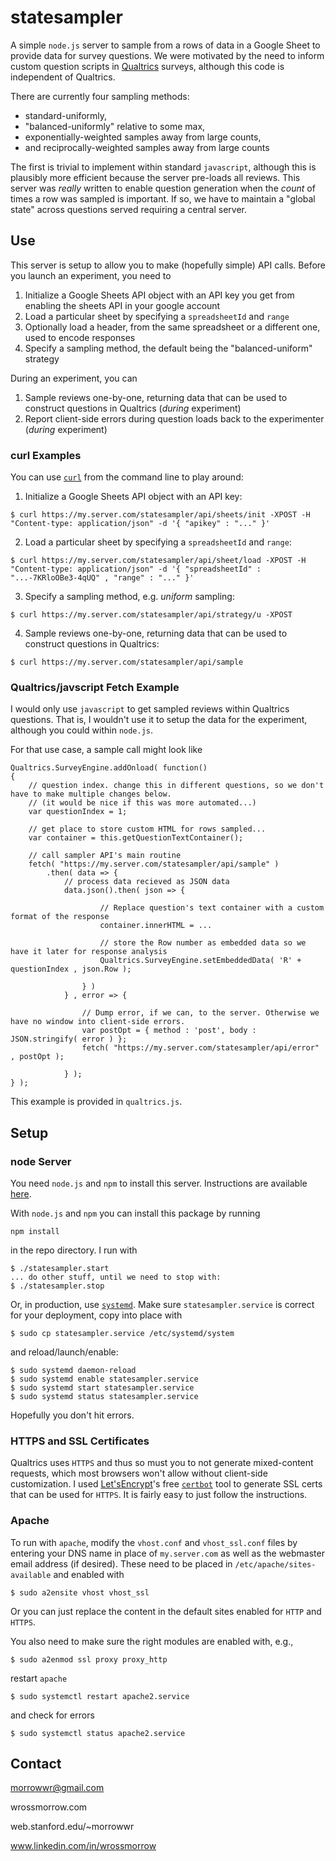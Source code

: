 # statesampler

A simple `node.js` server to sample from a rows of data in a Google Sheet to provide data for survey questions. We were motivated by the need to inform custom question scripts in [Qualtrics](https://www.qualtrics.com/) surveys, although this code is independent of Qualtrics. 

There are currently four sampling methods: 

* standard-uniformly, 
* "balanced-uniformly" relative to some max,
* exponentially-weighted samples away from large counts, 
* and reciprocally-weighted samples away from large counts

The first is trivial to implement within standard `javascript`, although this is plausibly more efficient because the server pre-loads all reviews. This server was _really_ written to enable question generation when the _count_ of times a row was sampled is important. If so, we have to maintain a "global state" across questions served requiring a central server. 

## Use

This server is setup to allow you to make (hopefully simple) API calls. Before you launch an experiment, you need to

1. Initialize a Google Sheets API object with an API key you get from enabling the sheets API in your google account
2. Load a particular sheet by specifying a `spreadsheetId` and `range` 
3. Optionally load a header, from the same spreadsheet or a different one, used to encode responses
3. Specify a sampling method, the default being the "balanced-uniform" strategy

During an experiment, you can

1. Sample reviews one-by-one, returning data that can be used to construct questions in Qualtrics (_during_ experiment)
2. Report client-side errors during question loads back to the experimenter (_during_ experiment)

### curl Examples

You can use [`curl`](https://curl.haxx.se/) from the command line to play around: 

1. Initialize a Google Sheets API object with an API key: 

```
$ curl https://my.server.com/statesampler/api/sheets/init -XPOST -H "Content-type: application/json" -d '{ "apikey" : "..." }'
```

2. Load a particular sheet by specifying a `spreadsheetId` and `range`: 

```
$ curl https://my.server.com/statesampler/api/sheet/load -XPOST -H "Content-type: application/json" -d '{ "spreadsheetId" : "...-7KRloOBe3-4qUQ" , "range" : "..." }'
```

3. Specify a sampling method, e.g. _uniform_ sampling: 

```
$ curl https://my.server.com/statesampler/api/strategy/u -XPOST
```

4. Sample reviews one-by-one, returning data that can be used to construct questions in Qualtrics: 

```
$ curl https://my.server.com/statesampler/api/sample
```

### Qualtrics/javscript Fetch Example

I would only use `javascript` to get sampled reviews within Qualtrics questions. That is, I wouldn't use it to setup the data for the experiment, although you could within `node.js`. 

For that use case, a sample call might look like 

```
Qualtrics.SurveyEngine.addOnload( function()
{
	// question index. change this in different questions, so we don't have to make multiple changes below. 
	// (it would be nice if this was more automated...)
	var questionIndex = 1;

	// get place to store custom HTML for rows sampled...
	var container = this.getQuestionTextContainer();

	// call sampler API's main routine
	fetch( "https://my.server.com/statesampler/api/sample" )
		.then( data => {
			// process data recieved as JSON data
			data.json().then( json => {

					// Replace question's text container with a custom format of the response 
					container.innerHTML = ...

					// store the Row number as embedded data so we have it later for response analysis
					Qualtrics.SurveyEngine.setEmbeddedData( 'R' + questionIndex , json.Row );

				} )
			} , error => {

				// Dump error, if we can, to the server. Otherwise we have no window into client-side errors. 
				var postOpt = { method : 'post', body : JSON.stringify( error ) };
				fetch( "https://my.server.com/statesampler/api/error" , postOpt );

			} );
} );
```
This example is provided in `qualtrics.js`. 

## Setup

### node Server

You need `node.js` and `npm` to install this server. Instructions are available [here](https://www.npmjs.com/get-npm). 

With `node.js` and `npm` you can install this package by running
```
npm install
```
in the repo directory. I run with
```
$ ./statesampler.start
... do other stuff, until we need to stop with:
$ ./statesampler.stop
```

Or, in production, use [`systemd`](https://www.freedesktop.org/wiki/Software/systemd/). Make sure `statesampler.service` is correct for your deployment, copy into place with
```
$ sudo cp statesampler.service /etc/systemd/system
```
and reload/launch/enable: 
```
$ sudo systemd daemon-reload
$ sudo systemd enable statesampler.service
$ sudo systemd start statesampler.service
$ sudo systemd status statesampler.service
```
Hopefully you don't hit errors. 

### HTTPS and SSL Certificates

Qualtrics uses `HTTPS` and thus so must you to not generate mixed-content requests, which most browsers won't allow without client-side customization. I used [Let'sEncrypt](https://letsencrypt.org/)'s free [`certbot`](https://certbot.eff.org/) tool to generate SSL certs that can be used for `HTTPS`. It is fairly easy to just follow the instructions. 

### Apache

To run with `apache`, modify the `vhost.conf` and `vhost_ssl.conf` files by entering your DNS name in place of `my.server.com` as well as the webmaster email address (if desired). These need to be placed in `/etc/apache/sites-available` and enabled with 

```
$ sudo a2ensite vhost vhost_ssl
```
Or you can just replace the content in the default sites enabled for `HTTP` and `HTTPS`. 

You also need to make sure the right modules are enabled with, e.g., 
```
$ sudo a2enmod ssl proxy proxy_http
```
restart `apache`
```
$ sudo systemctl restart apache2.service
```
and check for errors
```
$ sudo systemctl status apache2.service
```

## Contact

morrowwr@gmail.com

wrossmorrow.com

web.stanford.edu/~morrowwr

www.linkedin.com/in/wrossmorrow
